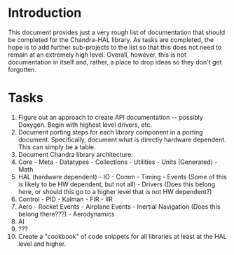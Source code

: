 # Introduction
This document provides just a very rough list of documentation that should be completed for the Chandra-HAL library.  As tasks are completed, the hope is to
add further sub-projects to the list so that this does not need to remain at an extremely high level.  Overall, however, this is not documentation in itself and,
rather, a place to drop ideas so they don't get forgotten.

# Tasks
1. Figure out an approach to create API documentation -- possibly Doxygen.  Begin with highest level drivers, etc.
2. Document porting steps for each library component in a porting document.  Specifically, document what is directly hardware dependent.  This can simply be a table.
3. Document Chandra library architecture:
  1. Core
    - Meta
    - Datatypes
    - Collections
    - Utilities
    - Units (Generated)
    - Math
  2. HAL (hardware dependent)
    - IO
    - Comm
    - Timing
    - Events (Some of this is likely to be HW dependent, but not all)
    - Drivers (Does this belong here, or should this go to a higher level that is not HW dependent?)
  3. Control
    - PID
    - Kalman
    - FIR
    - IIR
  4. Aero
    - Rocket Events
    - Airplane Events
    - Inertial Navigation (Does this belong there???)
    - Aerodynamics
  5. AI
  6. ???
4. Create a "cookbook" of code snippets for all libraries at least at the HAL level and higher.
